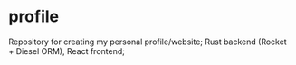 # profile
Repository for creating my personal profile/website; Rust backend (Rocket + Diesel ORM), React frontend;
